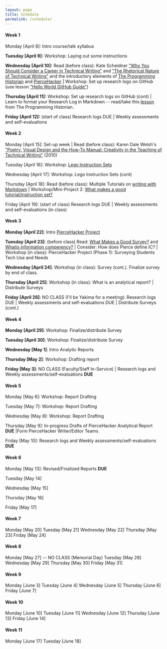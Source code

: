 ```yaml
---
layout: page
title: Schedule
permalink: /schedule/ 
---
```

#### Week 1

Monday [April 8]: Intro course/talk syllabus

**Tuesday [April 9]:** Workshop: Laying out some instructions

**Wednesday [April 10]:** Read (before class): Kate Scheidner ["Why You Should Consider a Career in Technical Writing"](https://www.northeastern.edu/graduate/blog/what-is-technical-writing/) and ["The Rhetorical Nature of Technical Writing"](https://en.wikibooks.org/wiki/Professional_and_Technical_Writing/Rhetoric) and the introductory elements of [The Programming Historian](https://programminghistorian.org/) and [PierceHacker](https://jloan.github.io/pierce-hacker/) | Workshop: Set up research logs on GitHub (use lesson ["Hello World GitHub Guide"](https://guides.github.com/activities/hello-world/))

**Thursday [April 11]:** Workshop: Set up research logs on GitHub (cont) | Learn to format your Research Log in Markdown -- read/take this [lesson](https://programminghistorian.org/en/lessons/getting-started-with-markdown) from The Programming Historian.

**Friday [April 12]:** (start of class) Research logs DUE | Weekly assessments and self-evaluations

#### Week 2

Monday [April 15]: Set-up week | Read (before class): Karen Dale Welsh's ["Poetry, Visual Design and the How-To Manual: Creativity in the Teaching of Technical Writing"](https://ezproxy.pierce.ctc.edu:2057/docview/237307200/fulltext/EA8940D7FEA24DE2PQ/1?accountid=2280) (2010)

Tuesday [April 16]: Workshop: [Lego Instruction Sets](_posts/mini-project1.md_)

Wednesday [April 17]: Workshop: Lego Instruction Sets (cont)

Thursday [April 18]: Read (before class): Multiple Tutorials on [writing with Markdown](https://www.google.com/search?client=firefox-b-1-d&q=writing+with+markdown) | Workshop/Mini-Project 2: [What makes a good tutorial/instruction set?](_posts/2019-04-16-miniproject2.md)

Friday [April 19]: (start of class) Research logs DUE | Weekly assessments and self-evaluations (in class)

#### Week 3

**Monday [April 22]**: Intro [PierceHacker Project](_posts/2019-04-22-pierce-hacker-project.md)

**Tuesday [April 23]**: (before class) Read: [What Makes a Good Survey?](https://www.google.com/search?client=firefox-b-1-d&q=what+makes+a+good+survey) and [Whatis information comperency?](https://www.google.com/search?client=firefox-b-1-d&q=what+is+information+competency%3F) | Consider: How does Pierce define IC? | Workshop (in class): PierceHacker Project (Phase 1): Surveying Students Tech Use and Needs

**Wednesday [April 24]**: Workshop (in class): Survey (cont.). Finalize survey by end of class.

**Thursday [April 25]**: Workshop (in class): What is an analytical report? | Distribute Surveys 

**Friday [April 26]**: NO CLASS (I'll be Yakima for a meeting): Research logs DUE | Weekly assessments and self-evaluations DUE | Distribute Surveys (cont.)


#### Week 4

**Monday [April 29]**: Workshop: Finalize/distribute Survey

**Tuesday [April 30]**: Workshop: Finalize/distribute Survey

**Wednesday [May 1]**: Intro Analytic Reports

**Thursday [May 2]**: Workshop: Drafting report

**Friday [May 3]**: NO CLASS (Faculty/Staff In-Service) | Research logs and Weekly assessments/self-evaluations **DUE**

#### Week 5

Monday [May 6]:  Workshop: Report Drafting

Tuesday [May 7]: Workshop: Report Drafting

Wednesday [May 8]: Workshop: Report Drafting

Thursday [May 9]: In-progress Drafts of PierceHacker Analytical Report **DUE** |Form PierceHacker Writer/Editor Teams

Friday [May 10]: Research logs and Weekly assessments/self-evaluations **DUE**


#### Week 6

Monday [May 13]: Revised/Finalized Reports **DUE**

Tuesday [May 14]

Wednesday [May 15]

Thursday [May 16]

Friday [May 17]

#### Week 7

Monday [May 20]
Tuesday [May 21]
Wednesday [May 22]
Thursday [May 23]
Friday [May 24]

#### Week 8

Monday [May 27] -- NO CLASS (Memorial Day)
Tuesday [May 28]
Wednesday [May 29]
Thursday [May 30]
Friday [May 31]

#### Week 9

Monday [June 3]
Tuesday [June 4]
Wednesday [June 5]
Thursday [June 6]
Friday [June 7]

#### Week 10

Monday [June 10]
Tuesday [June 11]
Wednesday [June 12]
Thursday [June 13]
Friday [June 14]

#### Week 11

Monday [June 17]
Tuesday [June 18]


